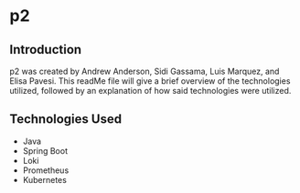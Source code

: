# p2

## Introduction

p2 was created by Andrew Anderson, Sidi Gassama, Luis Marquez, and Elisa Pavesi. This readMe file will give a brief overview of the technologies utilized, followed by an explanation of how said technologies were utilized.


## Technologies Used
* Java
* Spring Boot
* Loki
* Prometheus
* Kubernetes
